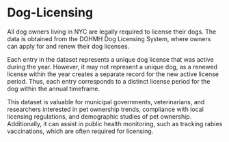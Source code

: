 # Dog-Licensing

All dog owners living in NYC are legally required to license their dogs. The data is obtained from the DOHMH Dog Licensing System, where owners can apply for and renew their dog licenses.

Each entry in the dataset represents a unique dog license that was active during the year. However, it may not represent a unique dog, as a renewed license within the year creates a separate record for the new active license period. Thus, each entry corresponds to a distinct license period for the dog within the annual timeframe.

This dataset is valuable for municipal governments, veterinarians, and researchers interested in pet ownership trends, compliance with local licensing regulations, and demographic studies of pet ownership. Additionally, it can assist in public health monitoring, such as tracking rabies vaccinations, which are often required for licensing.
